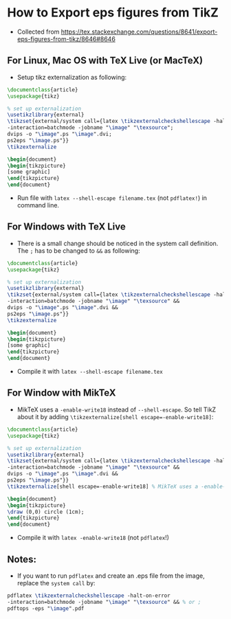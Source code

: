# How to Export eps figures from TikZ
- Collected from https://tex.stackexchange.com/questions/8641/export-eps-figures-from-tikz/8646#8646
## For Linux, Mac OS with TeX Live (or MacTeX)
* Setup tikz externalization as following: 
```latex
\documentclass{article}
\usepackage{tikz}

% set up externalization
\usetikzlibrary{external}
\tikzset{external/system call={latex \tikzexternalcheckshellescape -halt-on-error
-interaction=batchmode -jobname "\image" "\texsource";
dvips -o "\image".ps "\image".dvi;
ps2eps "\image.ps"}}
\tikzexternalize

\begin{document}
\begin{tikzpicture}
[some graphic]
\end{tikzpicture}
\end{document}
```
* Run file with `latex --shell-escape filename.tex` (not `pdflatex!`) in command line.
## For Windows with TeX Live
* There is a small change should be noticed in the system call definition. The `;` has to be changed to `&&` as following:
```latex
\documentclass{article}
\usepackage{tikz}

% set up externalization
\usetikzlibrary{external}
\tikzset{external/system call={latex \tikzexternalcheckshellescape -halt-on-error
-interaction=batchmode -jobname "\image" "\texsource" &&
dvips -o "\image".ps "\image".dvi &&
ps2eps "\image.ps"}}
\tikzexternalize

\begin{document}
\begin{tikzpicture}
[some graphic]
\end{tikzpicture}
\end{document}
```
* Compile it with `latex --shell-escape filename.tex`

## For Window with MikTeX
* MikTeX uses a `-enable-write18` instead of `--shell-escape`. So tell TikZ about it by adding `\tikzexternalize[shell escape=-enable-write18]`: 
```latex
\documentclass{article}
\usepackage{tikz}

% set up externalization
\usetikzlibrary{external}
\tikzset{external/system call={latex \tikzexternalcheckshellescape -halt-on-error
-interaction=batchmode -jobname "\image" "\texsource" && 
dvips -o "\image".ps "\image".dvi &&
ps2eps "\image.ps"}}
\tikzexternalize[shell escape=-enable-write18] % MikTeX uses a -enable-write18 instead of --shell-escape.

\begin{document}
\begin{tikzpicture}
\draw (0,0) circle (1cm);
\end{tikzpicture}
\end{document}
```
* Compile it with `latex -enable-write18` (not `pdflatex`!)

## Notes:
* If you want to run `pdflatex` and create an .eps file from the image, replace the `system call` by:
```latex
pdflatex \tikzexternalcheckshellescape -halt-on-error 
-interaction=batchmode -jobname "\image" "\texsource" && % or ;
pdftops -eps "\image".pdf
```

